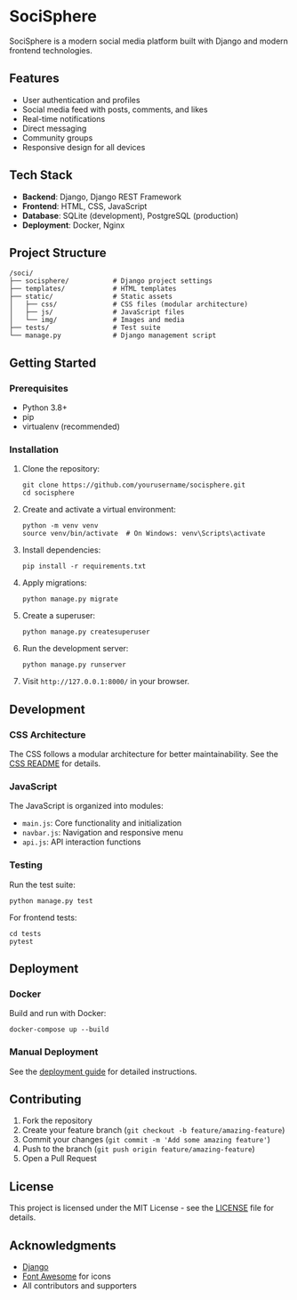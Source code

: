# SociSphere

SociSphere is a modern social media platform built with Django and modern frontend technologies.

## Features

- User authentication and profiles
- Social media feed with posts, comments, and likes
- Real-time notifications
- Direct messaging
- Community groups
- Responsive design for all devices

## Tech Stack

- **Backend**: Django, Django REST Framework
- **Frontend**: HTML, CSS, JavaScript
- **Database**: SQLite (development), PostgreSQL (production)
- **Deployment**: Docker, Nginx

## Project Structure

```
/soci/
├── socisphere/           # Django project settings
├── templates/            # HTML templates
├── static/               # Static assets
│   ├── css/              # CSS files (modular architecture)
│   ├── js/               # JavaScript files
│   └── img/              # Images and media
├── tests/                # Test suite
└── manage.py             # Django management script
```

## Getting Started

### Prerequisites

- Python 3.8+
- pip
- virtualenv (recommended)

### Installation

1. Clone the repository:
   ```
   git clone https://github.com/yourusername/socisphere.git
   cd socisphere
   ```

2. Create and activate a virtual environment:
   ```
   python -m venv venv
   source venv/bin/activate  # On Windows: venv\Scripts\activate
   ```

3. Install dependencies:
   ```
   pip install -r requirements.txt
   ```

4. Apply migrations:
   ```
   python manage.py migrate
   ```

5. Create a superuser:
   ```
   python manage.py createsuperuser
   ```

6. Run the development server:
   ```
   python manage.py runserver
   ```

7. Visit `http://127.0.0.1:8000/` in your browser.

## Development

### CSS Architecture

The CSS follows a modular architecture for better maintainability. See the [CSS README](/static/css/README.md) for details.

### JavaScript

The JavaScript is organized into modules:
- `main.js`: Core functionality and initialization
- `navbar.js`: Navigation and responsive menu
- `api.js`: API interaction functions

### Testing

Run the test suite:
```
python manage.py test
```

For frontend tests:
```
cd tests
pytest
```

## Deployment

### Docker

Build and run with Docker:
```
docker-compose up --build
```

### Manual Deployment

See the [deployment guide](docs/deployment.md) for detailed instructions.

## Contributing

1. Fork the repository
2. Create your feature branch (`git checkout -b feature/amazing-feature`)
3. Commit your changes (`git commit -m 'Add some amazing feature'`)
4. Push to the branch (`git push origin feature/amazing-feature`)
5. Open a Pull Request

## License

This project is licensed under the MIT License - see the [LICENSE](LICENSE) file for details.

## Acknowledgments

- [Django](https://www.djangoproject.com/)
- [Font Awesome](https://fontawesome.com/) for icons
- All contributors and supporters 